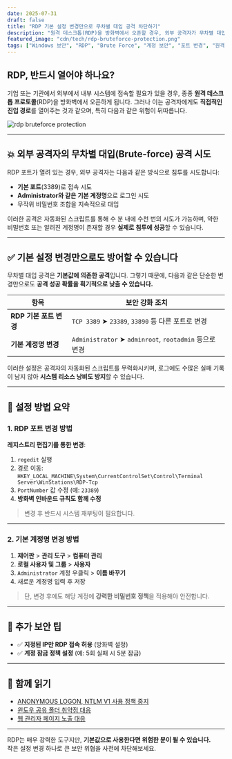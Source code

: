 ```yaml
---
date: 2025-07-31
draft: false
title: "RDP 기본 설정 변경만으로 무차별 대입 공격 차단하기"
description: "원격 데스크톱(RDP)을 방화벽에서 오픈할 경우, 외부 공격자가 무차별 대입(Brute-force) 공격을 시도할 수 있습니다. 기본 포트와 계정명을 변경함으로써 효과적으로 이를 방지할 수 있습니다."
featured_image: "cdn/tech/rdp-bruteforce-protection.png"
tags: ["Windows 보안", "RDP", "Brute Force", "계정 보안", "포트 변경", "원격 데스크톱 프로토콜"]
---
```


## RDP, 반드시 열어야 하나요?

기업 또는 기관에서 외부에서 내부 시스템에 접속할 필요가 있을 경우, 종종 **원격 데스크톱 프로토콜**(RDP)을 방화벽에서 오픈하게 됩니다. 그러나 이는 공격자에게도 **직접적인 진입 경로**를 열어주는 것과 같으며, 특히 다음과 같은 위험이 뒤따릅니다.

<!--more-->

![rdp bruteforce protection](https://blog.plura.io/cdn/tech/rdp-bruteforce-protection.png)

---

## 💥 외부 공격자의 무차별 대입(Brute-force) 공격 시도

RDP 포트가 열려 있는 경우, 외부 공격자는 다음과 같은 방식으로 침투를 시도합니다:

- **기본 포트**(3389)로 접속 시도
- **Administrator와 같은 기본 계정명**으로 로그인 시도
- 무작위 비밀번호 조합을 지속적으로 대입

이러한 공격은 자동화된 스크립트를 통해 수 분 내에 수천 번의 시도가 가능하며, 약한 비밀번호 또는 알려진 계정명이 존재할 경우 **실제로 침투에 성공**할 수 있습니다.

---

## ✅ 기본 설정 변경만으로도 방어할 수 있습니다

무차별 대입 공격은 **기본값에 의존한 공격**입니다. 그렇기 때문에, 다음과 같은 단순한 변경만으로도 **공격 성공 확률을 획기적으로 낮출 수 있습니다.**

| 항목                 | 보안 강화 조치                                    |
|----------------------|----------------------------------------------------|
| **RDP 기본 포트 변경**     | `TCP 3389` ➤ `23389`, `33890` 등 다른 포트로 변경             |
| **기본 계정명 변경**      | `Administrator` ➤ `adminroot`, `rootadmin` 등으로 변경      |

이러한 설정은 공격자의 자동화된 스크립트를 무력화시키며, 로그에도 수많은 실패 기록이 남지 않아 **시스템 리소스 낭비도 방지**할 수 있습니다.

---

## 🔧 설정 방법 요약

### 1. RDP 포트 변경 방법

**레지스트리 편집기를 통한 변경**:

1. `regedit` 실행
2. 경로 이동:  
   `HKEY_LOCAL_MACHINE\System\CurrentControlSet\Control\Terminal Server\WinStations\RDP-Tcp`
3. `PortNumber` 값 수정 (예: `23389`)
4. **방화벽 인바운드 규칙도 함께 수정**

> 변경 후 반드시 시스템 재부팅이 필요합니다.

---

### 2. 기본 계정명 변경 방법

1. **제어판** > **관리 도구** > **컴퓨터 관리**
2. **로컬 사용자 및 그룹** > **사용자**
3. `Administrator` 계정 우클릭 > **이름 바꾸기**
4. 새로운 계정명 입력 후 저장

> 단, 변경 후에도 해당 계정에 **강력한 비밀번호 정책**을 적용해야 안전합니다.

---

## 🔐 추가 보안 팁

- ✅ **지정된 IP만 RDP 접속 허용** (방화벽 설정)
- ✅ **계정 잠금 정책 설정** (예: 5회 실패 시 5분 잠금)

---

## 📖 함께 읽기

- [ANONYMOUS LOGON, NTLM V1 사용 정책 중지](https://blog.plura.io/ko/tech/disable_anonymous_logon_ntlmv1_policy/)
- [윈도우 공유 폴더 취약점 대응](https://blog.plura.io/ko/respond/windows_shared_folder_vulnerability_mitigation/)
- [웹 관리자 페이지 노출 대응](https://blog.plura.io/ko/respond/admin_page_exposure_mitigation/)

---

RDP는 매우 강력한 도구지만, **기본값으로 사용한다면 위험한 문이 될 수 있습니다.**  
작은 설정 변경 하나로 큰 보안 위협을 사전에 차단해보세요.
